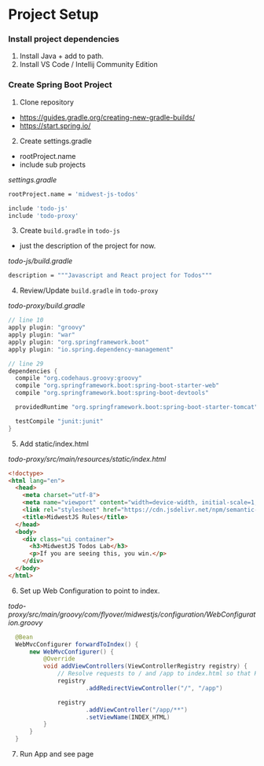 # Project Setup

### Install project dependencies

1. Install Java + add to path.
2. Install VS Code / Intellij Community Edition

### Create Spring Boot Project
1. Clone repository
  - https://guides.gradle.org/creating-new-gradle-builds/
  - https://start.spring.io/

2. Create settings.gradle
  - rootProject.name
  - include sub projects

*settings.gradle*

```bash
rootProject.name = 'midwest-js-todos'

include 'todo-js'
include 'todo-proxy'
```

3. Create `build.gradle` in `todo-js`
  - just the description of the project for now.

*todo-js/build.gradle*

```bash
description = """Javascript and React project for Todos"""
```

4. Review/Update `build.gradle` in `todo-proxy`

*todo-proxy/build.gradle*

```java
// line 10
apply plugin: "groovy"
apply plugin: "war"
apply plugin: "org.springframework.boot"
apply plugin: "io.spring.dependency-management"

// line 29
dependencies {
  compile "org.codehaus.groovy:groovy"
  compile "org.springframework.boot:spring-boot-starter-web"
  compile "org.springframework.boot:spring-boot-devtools"

  providedRuntime "org.springframework.boot:spring-boot-starter-tomcat"

  testCompile "junit:junit"
}
```

5. Add static/index.html

*todo-proxy/src/main/resources/static/index.html*

```html
<!doctype>
<html lang="en">
  <head>
    <meta charset="utf-8">
    <meta name="viewport" content="width=device-width, initial-scale=1, shrink-to-fit=no">
    <link rel="stylesheet" href="https://cdn.jsdelivr.net/npm/semantic-ui@2.3.3/dist/semantic.min.css">
    <title>MidwestJS Rules</title>
  </head>
  <body>
    <div class="ui container">
      <h3>MidwestJS Todos Lab</h3>
      <p>If you are seeing this, you win.</p>
    </div>
  </body>
</html>
```

6. Set up Web Configuration to point to index.


*todo-proxy/src/main/groovy/com/flyover/midwestjs/configuration/WebConfiguration.groovy*

```java
  @Bean
  WebMvcConfigurer forwardToIndex() {
      new WebMvcConfigurer() {
          @Override
          void addViewControllers(ViewControllerRegistry registry) {
              // Resolve requests to / and /app to index.html so that HTML5 routing works
              registry
                      .addRedirectViewController("/", "/app")

              registry
                      .addViewController("/app/**")
                      .setViewName(INDEX_HTML)
          }
      }
  }
```

7. Run App and see page